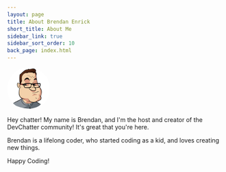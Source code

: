 ```yaml
---
layout: page
title: About Brendan Enrick
short_title: About Me
sidebar_link: true
sidebar_sort_order: 10
back_page: index.html
---
```


<div style="width: 100px; height: 100px; position: relative; overflow: hidden; border-radius: 50%;">
  <img src="/images/files/Brendan-Toon.png" alt="Cartoon Brendan" style="display: inline; margin: 0 auto; height: 100%; width: auto;" />
</div>

<p class="message">
  Hey chatter! My name is Brendan, and I'm the host and creator of the DevChatter community! It's great that you're here.
</p>

Brendan is a lifelong coder, who started coding as a kid, and loves creating new things.

Happy Coding!

